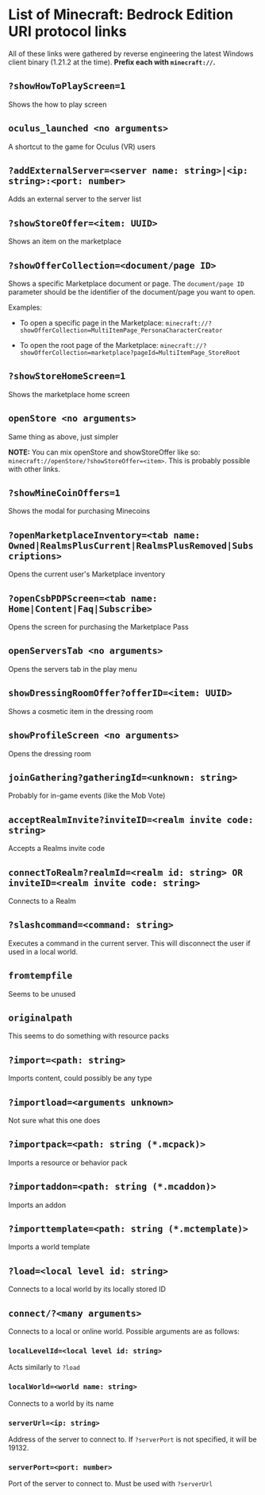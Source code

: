 # List of Minecraft: Bedrock Edition URI protocol links

All of these links were gathered by reverse engineering the latest Windows client binary (1.21.2 at the time). **Prefix each with `minecraft://`.**

## `?showHowToPlayScreen=1`

Shows the how to play screen

## `oculus_launched <no arguments>`

A shortcut to the game for Oculus (VR) users

## `?addExternalServer=<server name: string>|<ip: string>:<port: number>`

Adds an external server to the server list

## `?showStoreOffer=<item: UUID>`

Shows an item on the marketplace

## `?showOfferCollection=<document/page ID>`

Shows a specific Marketplace document or page. The `document/page ID` parameter should be the identifier of the document/page you want to open.

Examples:

- To open a specific page in the Marketplace: `minecraft://?showOfferCollection=MultiItemPage_PersonaCharacterCreator`

- To open the root page of the Marketplace: `minecraft://?showOfferCollection=marketplace?pageId=MultiItemPage_StoreRoot`

## `?showStoreHomeScreen=1`

Shows the marketplace home screen

## `openStore <no arguments>`

Same thing as above, just simpler

**NOTE:** You can mix openStore and showStoreOffer like so: `minecraft://openStore/?showStoreOffer=<item>`. This is probably possible with other links.

## `?showMineCoinOffers=1`

Shows the modal for purchasing Minecoins

## `?openMarketplaceInventory=<tab name: Owned|RealmsPlusCurrent|RealmsPlusRemoved|Subscriptions>`

Opens the current user's Marketplace inventory

## `?openCsbPDPScreen=<tab name: Home|Content|Faq|Subscribe>`

Opens the screen for purchasing the Marketplace Pass

## `openServersTab <no arguments>`

Opens the servers tab in the play menu

## `showDressingRoomOffer?offerID=<item: UUID>`

Shows a cosmetic item in the dressing room

## `showProfileScreen <no arguments>`

Opens the dressing room

## `joinGathering?gatheringId=<unknown: string>`

Probably for in-game events (like the Mob Vote)

## `acceptRealmInvite?inviteID=<realm invite code: string>`

Accepts a Realms invite code

## `connectToRealm?realmId=<realm id: string> OR inviteID=<realm invite code: string>`

Connects to a Realm

## `?slashcommand=<command: string>`

Executes a command in the current server. This will disconnect the user if used in a local world.

## `fromtempfile`

Seems to be unused

## `originalpath`

This seems to do something with resource packs

## `?import=<path: string>`

Imports content, could possibly be any type

## `?importload=<arguments unknown>`

Not sure what this one does

## `?importpack=<path: string (*.mcpack)>`

Imports a resource or behavior pack

## `?importaddon=<path: string (*.mcaddon)>`

Imports an addon

## `?importtemplate=<path: string (*.mctemplate)>`

Imports a world template

## `?load=<local level id: string>`

Connects to a local world by its locally stored ID

## `connect/?<many arguments>`

Connects to a local or online world. Possible arguments are as follows:

### `localLevelId=<local level id: string>`

Acts similarly to `?load`

### `localWorld=<world name: string>`

Connects to a world by its name

### `serverUrl=<ip: string>`

Address of the server to connect to. If `?serverPort` is not specified, it will be 19132.

### `serverPort=<port: number>`

Port of the server to connect to. Must be used with `?serverUrl`

